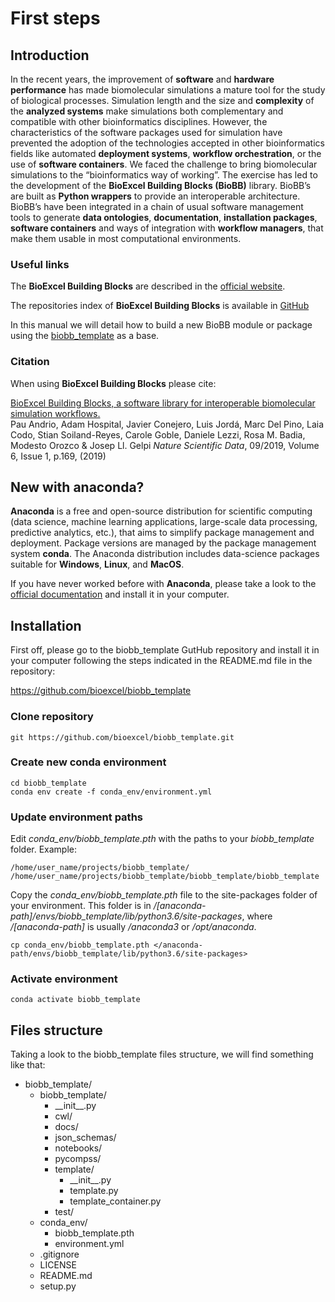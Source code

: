 # First steps

## Introduction

In the recent years, the improvement of **software** and **hardware performance** has made biomolecular simulations a mature tool for the study of biological processes. Simulation length and the size and **complexity** of the **analyzed systems** make simulations both complementary and compatible with other bioinformatics disciplines. However, the characteristics of the software packages used for simulation have prevented the adoption of the technologies accepted in other bioinformatics fields like automated **deployment systems**, **workflow orchestration**, or the use of **software containers**. We faced the challenge to bring biomolecular simulations to the “bioinformatics way of working”. The exercise has led to the development of the **BioExcel Building Blocks (BioBB)** library. BioBB’s are built as **Python wrappers** to provide an interoperable architecture. BioBB’s have been integrated in a chain of usual software management tools to generate **data ontologies**, **documentation**, **installation packages**, **software containers** and ways of integration with **workflow managers**, that make them usable in most computational environments.

### Useful links

The **BioExcel Building Blocks** are described in the [official website](http://mmb.irbbarcelona.org/biobb/).

The repositories index of **BioExcel Building Blocks** is available in [GitHub](https://github.com/bioexcel/biobb)

In this manual we will detail how to build a new BioBB module or package using the [biobb_template](https://github.com/bioexcel/biobb_template) as a base.

### Citation

When using **BioExcel Building Blocks** please cite:

[BioExcel Building Blocks, a software library for interoperable biomolecular simulation workflows.](https://www.nature.com/articles/s41597-019-0177-4)<br>
Pau Andrio, Adam Hospital, Javier Conejero, Luis Jordá, Marc Del Pino, Laia Codo, Stian Soiland-Reyes, Carole Goble, Daniele Lezzi, Rosa M. Badia, Modesto Orozco & Josep Ll. Gelpi  *Nature Scientific Data*, 09/2019, Volume 6, Issue 1, p.169, (2019)

## New with anaconda?

**Anaconda** is a free and open-source distribution for scientific computing (data science, machine learning applications, large-scale data processing, predictive analytics, etc.), that aims to simplify package management and deployment. Package versions are managed by the package management system **conda**. The Anaconda distribution includes data-science packages suitable for **Windows**, **Linux**, and **MacOS**.

If you have never worked before with **Anaconda**, please take a look to the [official documentation](https://docs.anaconda.com/anaconda/install/) and install it in your computer.

## Installation

First off, please go to the biobb_template GutHub repository and install it in your computer following the steps indicated in the README.md file in the repository:

https://github.com/bioexcel/biobb_template

### Clone repository

```Shell
git https://github.com/bioexcel/biobb_template.git
```

### Create new conda environment

```Shell
cd biobb_template
conda env create -f conda_env/environment.yml
```

### Update environment paths

Edit *conda_env/biobb_template.pth* with the paths to your *biobb_template* folder. Example:

```Shell
/home/user_name/projects/biobb_template/
/home/user_name/projects/biobb_template/biobb_template/biobb_template
```

Copy the *conda_env/biobb_template.pth* file to the site-packages folder of your environment. This folder is in */[anaconda-path]/envs/biobb_template/lib/python3.6/site-packages*, where */[anaconda-path]* is usually */anaconda3* or */opt/anaconda*.

```Shell
cp conda_env/biobb_template.pth </anaconda-path/envs/biobb_template/lib/python3.6/site-packages>
```

### Activate environment

```Shell
conda activate biobb_template
```

## Files structure

Taking a look to the biobb_template files structure, we will find something like that:

* biobb_template/
	* biobb_template/
		* \_\_init\_\_.py
        * cwl/
		* docs/
		* json_schemas/
        * notebooks/
        * pycompss/
        * template/
			* \_\_init\_\_.py
			* template.py
			* template_container.py
		* test/
    * conda_env/
        * biobb_template.pth
        * environment.yml
	* .gitignore
	* LICENSE
	* README.md
	* setup.py
